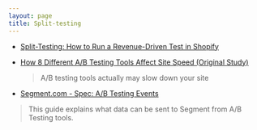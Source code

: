 ```yaml
---
layout: page
title: Split-testing
---
```


* [Split-Testing: How to Run a Revenue-Driven Test in Shopify](https://www.shopify.com/partners/blog/how-to-split-test-in-shopify-to-increase-revenue)

* [How 8 Different A/B Testing Tools Affect Site Speed (Original Study)](http://conversionxl.com/testing-tools-site-speed/)
  > A/B testing tools actually may slow down your site

* [Segment.com - Spec: A/B Testing Events](https://segment.com/docs/spec/ab-testing/)
 > This guide explains what data can be sent to Segment from A/B Testing tools.
